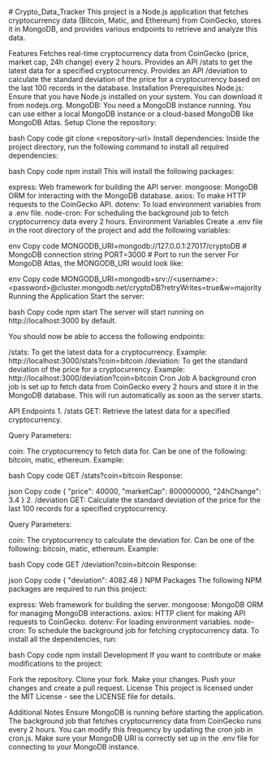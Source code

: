 \# Crypto_Data_Tracker This project is a Node.js application that
fetches cryptocurrency data (Bitcoin, Matic, and Ethereum) from
CoinGecko, stores it in MongoDB, and provides various endpoints to
retrieve and analyze this data.

Features Fetches real-time cryptocurrency data from CoinGecko (price,
market cap, 24h change) every 2 hours. Provides an API /stats to get the
latest data for a specified cryptocurrency. Provides an API /deviation
to calculate the standard deviation of the price for a cryptocurrency
based on the last 100 records in the database. Installation
Prerequisites Node.js: Ensure that you have Node.js installed on your
system. You can download it from nodejs.org. MongoDB: You need a MongoDB
instance running. You can use either a local MongoDB instance or a
cloud-based MongoDB like MongoDB Atlas. Setup Clone the repository:

bash Copy code git clone \<repository-url\> Install dependencies: Inside
the project directory, run the following command to install all required
dependencies:

bash Copy code npm install This will install the following packages:

express: Web framework for building the API server. mongoose: MongoDB
ORM for interacting with the MongoDB database. axios: To make HTTP
requests to the CoinGecko API. dotenv: To load environment variables
from a .env file. node-cron: For scheduling the background job to fetch
cryptocurrency data every 2 hours. Environment Variables Create a .env
file in the root directory of the project and add the following
variables:

env Copy code MONGODB_URI=mongodb://127.0.0.1:27017/cryptoDB \# MongoDB
connection string PORT=3000 \# Port to run the server For MongoDB Atlas,
the MONGODB_URI would look like:

env Copy code
MONGODB_URI=mongodb+srv://\<username\>:\<password\>@cluster.mongodb.net/cryptoDB?retryWrites=true&w=majority
Running the Application Start the server:

bash Copy code npm start The server will start running on
http://localhost:3000 by default.

You should now be able to access the following endpoints:

/stats: To get the latest data for a cryptocurrency. Example:
http://localhost:3000/stats?coin=bitcoin /deviation: To get the standard
deviation of the price for a cryptocurrency. Example:
http://localhost:3000/deviation?coin=bitcoin Cron Job A background cron
job is set up to fetch data from CoinGecko every 2 hours and store it in
the MongoDB database. This will run automatically as soon as the server
starts.

API Endpoints 1. /stats GET: Retrieve the latest data for a specified
cryptocurrency.

Query Parameters:

coin: The cryptocurrency to fetch data for. Can be one of the following:
bitcoin, matic, ethereum. Example:

bash Copy code GET /stats?coin=bitcoin Response:

json Copy code { \"price\": 40000, \"marketCap\": 800000000,
\"24hChange\": 3.4 } 2. /deviation GET: Calculate the standard deviation
of the price for the last 100 records for a specified cryptocurrency.

Query Parameters:

coin: The cryptocurrency to calculate the deviation for. Can be one of
the following: bitcoin, matic, ethereum. Example:

bash Copy code GET /deviation?coin=bitcoin Response:

json Copy code { \"deviation\": 4082.48 } NPM Packages The following NPM
packages are required to run this project:

express: Web framework for building the server. mongoose: MongoDB ORM
for managing MongoDB interactions. axios: HTTP client for making API
requests to CoinGecko. dotenv: For loading environment variables.
node-cron: To schedule the background job for fetching cryptocurrency
data. To install all the dependencies, run:

bash Copy code npm install Development If you want to contribute or make
modifications to the project:

Fork the repository. Clone your fork. Make your changes. Push your
changes and create a pull request. License This project is licensed
under the MIT License - see the LICENSE file for details.

Additional Notes Ensure MongoDB is running before starting the
application. The background job that fetches cryptocurrency data from
CoinGecko runs every 2 hours. You can modify this frequency by updating
the cron job in cron.js. Make sure your MongoDB URI is correctly set up
in the .env file for connecting to your MongoDB instance.
